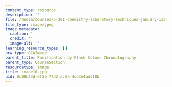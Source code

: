 ```yaml
---
content_type: resource
description: ''
file: /media/courses/5-301-chemistry-laboratory-techniques-january-iap-2012/0c08b23def2577d2ac0a4cd3e4ad518b_image10.jpg
file_type: image/jpeg
image_metadata:
  caption: ''
  credit: ''
  image-alt: ''
learning_resource_types: []
ocw_type: OCWImage
parent_title: Purification by Flash Column Chromatography
parent_type: CourseSection
resourcetype: Image
title: image10.jpg
uid: 0c08b23d-ef25-77d2-ac0a-4cd3e4ad518b
---
```

